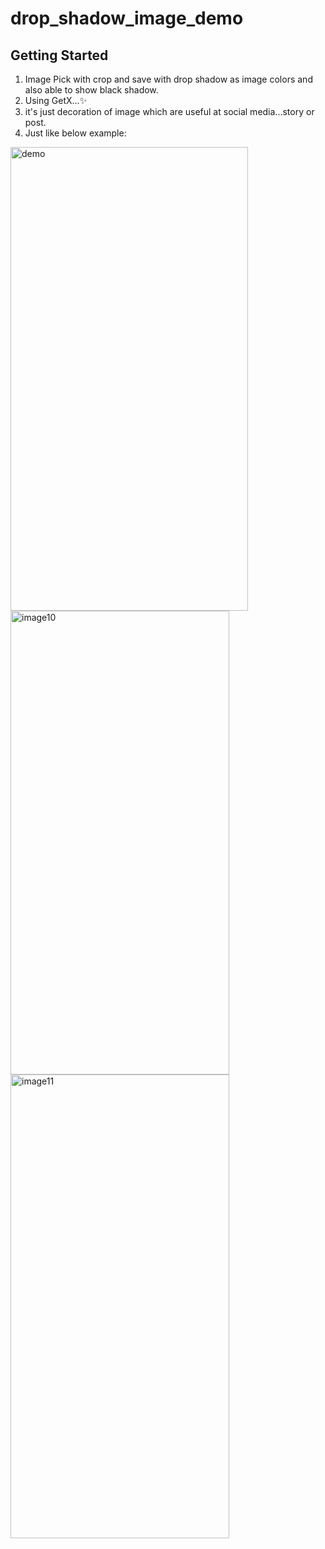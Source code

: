 # drop_shadow_image_demo

## Getting Started

1. Image Pick with crop and save with drop shadow as image colors and also able to show black shadow.
2. Using GetX...✨
3. it's just decoration of image which are useful at social media...story or post.
4. Just like below example:

<img src="https://github.com/user-attachments/assets/9eb2ed97-4507-405f-a043-088f0674894d" alt="demo" height="742" width="380">
<img src="https://github.com/user-attachments/assets/055a396b-a6a3-4db2-bd15-b279f0c3e906" alt="image10" height="742" width="350">
<img src="https://github.com/user-attachments/assets/c2770a93-f747-4ec1-a476-19d48fca7f5b" alt="image11" height="742" width="350">

